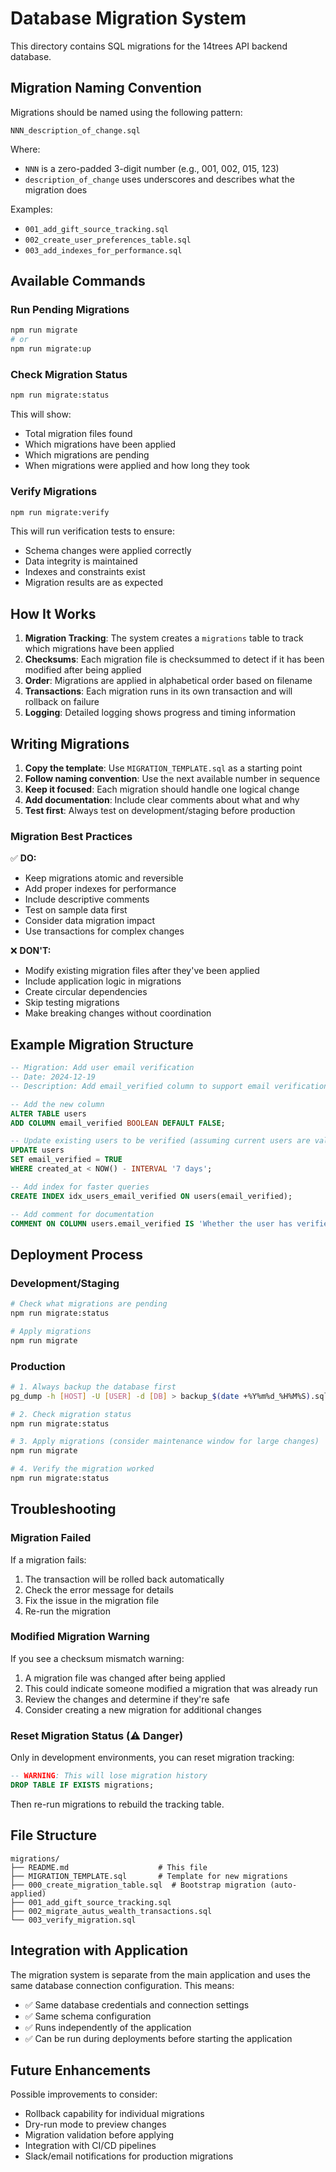 # Database Migration System

This directory contains SQL migrations for the 14trees API backend database.

## Migration Naming Convention

Migrations should be named using the following pattern:
```
NNN_description_of_change.sql
```

Where:
- `NNN` is a zero-padded 3-digit number (e.g., 001, 002, 015, 123)
- `description_of_change` uses underscores and describes what the migration does

Examples:
- `001_add_gift_source_tracking.sql`
- `002_create_user_preferences_table.sql`
- `003_add_indexes_for_performance.sql`

## Available Commands

### Run Pending Migrations
```bash
npm run migrate
# or
npm run migrate:up
```

### Check Migration Status
```bash
npm run migrate:status
```

This will show:
- Total migration files found
- Which migrations have been applied
- Which migrations are pending
- When migrations were applied and how long they took

### Verify Migrations
```bash
npm run migrate:verify
```

This will run verification tests to ensure:
- Schema changes were applied correctly
- Data integrity is maintained
- Indexes and constraints exist
- Migration results are as expected

## How It Works

1. **Migration Tracking**: The system creates a `migrations` table to track which migrations have been applied
2. **Checksums**: Each migration file is checksummed to detect if it has been modified after being applied
3. **Order**: Migrations are applied in alphabetical order based on filename
4. **Transactions**: Each migration runs in its own transaction and will rollback on failure
5. **Logging**: Detailed logging shows progress and timing information

## Writing Migrations

1. **Copy the template**: Use `MIGRATION_TEMPLATE.sql` as a starting point
2. **Follow naming convention**: Use the next available number in sequence
3. **Keep it focused**: Each migration should handle one logical change
4. **Add documentation**: Include clear comments about what and why
5. **Test first**: Always test on development/staging before production

### Migration Best Practices

✅ **DO:**
- Keep migrations atomic and reversible
- Add proper indexes for performance
- Include descriptive comments
- Test on sample data first
- Consider data migration impact
- Use transactions for complex changes

❌ **DON'T:**
- Modify existing migration files after they've been applied
- Include application logic in migrations
- Create circular dependencies
- Skip testing migrations
- Make breaking changes without coordination

## Example Migration Structure

```sql
-- Migration: Add user email verification
-- Date: 2024-12-19
-- Description: Add email_verified column to support email verification workflow

-- Add the new column
ALTER TABLE users 
ADD COLUMN email_verified BOOLEAN DEFAULT FALSE;

-- Update existing users to be verified (assuming current users are valid)
UPDATE users 
SET email_verified = TRUE 
WHERE created_at < NOW() - INTERVAL '7 days';

-- Add index for faster queries
CREATE INDEX idx_users_email_verified ON users(email_verified);

-- Add comment for documentation
COMMENT ON COLUMN users.email_verified IS 'Whether the user has verified their email address';
```

## Deployment Process

### Development/Staging
```bash
# Check what migrations are pending
npm run migrate:status

# Apply migrations
npm run migrate
```

### Production
```bash
# 1. Always backup the database first
pg_dump -h [HOST] -U [USER] -d [DB] > backup_$(date +%Y%m%d_%H%M%S).sql

# 2. Check migration status
npm run migrate:status

# 3. Apply migrations (consider maintenance window for large changes)
npm run migrate

# 4. Verify the migration worked
npm run migrate:status
```

## Troubleshooting

### Migration Failed
If a migration fails:
1. The transaction will be rolled back automatically
2. Check the error message for details
3. Fix the issue in the migration file
4. Re-run the migration

### Modified Migration Warning
If you see a checksum mismatch warning:
1. A migration file was changed after being applied
2. This could indicate someone modified a migration that was already run
3. Review the changes and determine if they're safe
4. Consider creating a new migration for additional changes

### Reset Migration Status (⚠️ Danger)
Only in development environments, you can reset migration tracking:
```sql
-- WARNING: This will lose migration history
DROP TABLE IF EXISTS migrations;
```

Then re-run migrations to rebuild the tracking table.

## File Structure

```
migrations/
├── README.md                    # This file
├── MIGRATION_TEMPLATE.sql       # Template for new migrations
├── 000_create_migration_table.sql  # Bootstrap migration (auto-applied)
├── 001_add_gift_source_tracking.sql
├── 002_migrate_autus_wealth_transactions.sql
└── 003_verify_migration.sql
```

## Integration with Application

The migration system is separate from the main application and uses the same database connection configuration. This means:

- ✅ Same database credentials and connection settings
- ✅ Same schema configuration  
- ✅ Runs independently of the application
- ✅ Can be run during deployments before starting the application

## Future Enhancements

Possible improvements to consider:
- Rollback capability for individual migrations
- Dry-run mode to preview changes
- Migration validation before applying
- Integration with CI/CD pipelines
- Slack/email notifications for production migrations